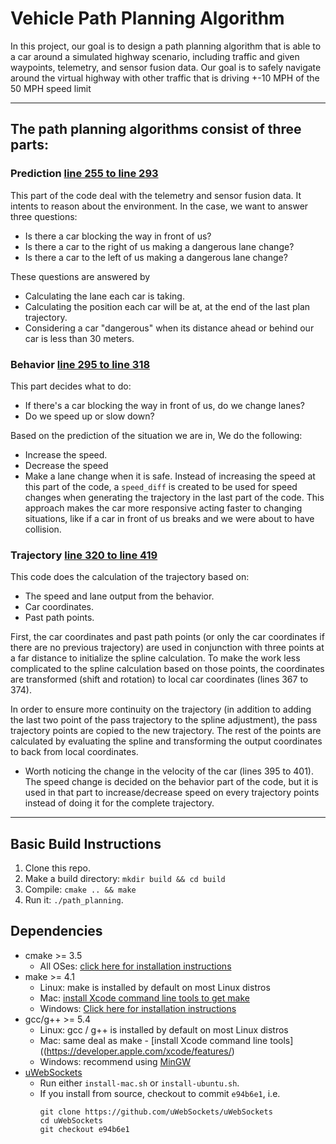 # Vehicle Path Planning Algorithm
In this project, our goal is to design a path planning algorithm that is able to a car around a simulated highway scenario, including traffic and given waypoints, telemetry, and sensor fusion data. Our goal is to safely navigate around the virtual highway with other traffic that is driving +-10 MPH of the 50 MPH speed limit

---

## The path planning algorithms consist of three parts:

### Prediction [line 255 to line 293](./src/main.cpp#L255)
This part of the code deal with the telemetry and sensor fusion data. It intents to reason about the environment.
In the case, we want to answer three questions:
- Is there a car blocking the way in front of us?
- Is there a car to the right of us making a dangerous lane change?
- Is there a car to the left of us making a dangerous lane change?

These questions are answered by
- Calculating the lane each car is taking.
- Calculating the position each car will be at, at the end of the last plan trajectory.
- Considering a car "dangerous" when its distance ahead or behind our car is less than 30 meters.

### Behavior [line 295 to line 318](./scr/main.cpp#L295)
This part decides what to do:
  - If there's a car blocking the way in front of us, do we change lanes?
  - Do we speed up or slow down?

Based on the prediction of the situation we are in, We do the following:
- Increase the speed.
- Decrease the speed
- Make a lane change when it is safe.
Instead of increasing the speed at this part of the code, a `speed_diff` is created to be used for speed changes when generating the trajectory in the last part of the code.
This approach makes the car more responsive acting faster to changing situations, like if a car in front of us breaks and we were about to have collision.

### Trajectory [line 320 to line 419](./scr/main.cpp#L320)
This code does the calculation of the trajectory based on:
- The speed and lane output from the behavior.
- Car coordinates.
- Past path points.

First, the car coordinates and past path points (or only the car coordinates if there are no previous trajectory) are used in conjunction with three points at a far distance to initialize the spline calculation.
To make the work less complicated to the spline calculation based on those points, the coordinates are transformed (shift and rotation) to local car coordinates (lines 367 to 374).

In order to ensure more continuity on the trajectory (in addition to adding the last two point of the pass trajectory to the spline adjustment), the pass trajectory points are copied to the new trajectory.
The rest of the points are calculated by evaluating the spline and transforming the output coordinates to back from local coordinates.
- Worth noticing the change in the velocity of the car (lines 395 to 401). The speed change is decided on the behavior part of the code, but it is used in that part to increase/decrease speed on every trajectory points instead of doing it for the complete trajectory.

---

## Basic Build Instructions

1. Clone this repo.
2. Make a build directory: `mkdir build && cd build`
3. Compile: `cmake .. && make`
4. Run it: `./path_planning`.

## Dependencies

* cmake >= 3.5
  * All OSes: [click here for installation instructions](https://cmake.org/install/)
* make >= 4.1
  * Linux: make is installed by default on most Linux distros
  * Mac: [install Xcode command line tools to get make](https://developer.apple.com/xcode/features/)
  * Windows: [Click here for installation instructions](http://gnuwin32.sourceforge.net/packages/make.htm)
* gcc/g++ >= 5.4
  * Linux: gcc / g++ is installed by default on most Linux distros
  * Mac: same deal as make - [install Xcode command line tools]((https://developer.apple.com/xcode/features/)
  * Windows: recommend using [MinGW](http://www.mingw.org/)
* [uWebSockets](https://github.com/uWebSockets/uWebSockets)
  * Run either `install-mac.sh` or `install-ubuntu.sh`.
  * If you install from source, checkout to commit `e94b6e1`, i.e.
    ```
    git clone https://github.com/uWebSockets/uWebSockets 
    cd uWebSockets
    git checkout e94b6e1
    ```
